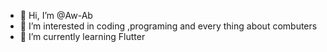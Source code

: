 - 👋 Hi, I’m @Aw-Ab
- 👀 I’m interested in coding ,programing and every thing about combuters 
- 🌱 I’m currently learning Flutter
<!---
Aw-Ab/Aw-Ab is a ✨ special ✨ repository because its `README.md` (this file) appears on your GitHub profile.
You can click the Preview link to take a look at your changes.
--->
